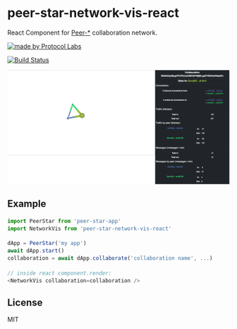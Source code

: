 # peer-star-network-vis-react

React Component for [Peer-*](https://github.com/ipfs-shipyard/peer-star-app) collaboration network.

[![made by Protocol Labs](https://img.shields.io/badge/made%20by-Protocol%20Labs-blue.svg?style=flat-square)](https://protocol.ai)

[![Build Status](https://travis-ci.org/ipfs-shipyard/peer-star-app.svg?branch=master)](https://travis-ci.org/ipfs-shipyard/peer-star-app)

![Example](docs/example.png)

## Example

```js
import PeerStar from 'peer-star-app'
import NetworkVis from 'peer-star-network-vis-react'

dApp = PeerStar('my app')
await dApp.start()
collaboration = await dApp.collaborate('collaboration name', ...)

// inside react component.render:
<NetworkVis collaboration=collaboration />
```


## License

MIT
